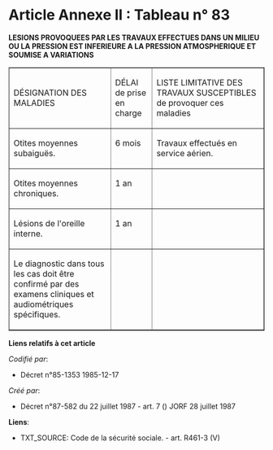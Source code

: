# Article Annexe II : Tableau n° 83

**LESIONS PROVOQUEES PAR LES TRAVAUX EFFECTUES DANS UN MILIEU OU LA PRESSION EST INFERIEURE A LA PRESSION ATMOSPHERIQUE ET
SOUMISE A VARIATIONS**

<table align="center" border="1" cellpadding="0" cellspacing="0" width="605">
  <tbody>
    <tr>
      <td width="246">

DÉSIGNATION DES MALADIES

</td>
      <td width="76">

DÉLAI de prise en charge

</td>
      <td width="284">

LISTE LIMITATIVE DES TRAVAUX SUSCEPTIBLES de provoquer ces maladies

</td>
    </tr>
    <tr>
      <td valign="top" width="246">

Otites moyennes subaiguës.

</td>
      <td valign="top" width="76">

6 mois

</td>
      <td valign="top" width="284">

Travaux effectués en service aérien.

</td>
    </tr>
    <tr>
      <td valign="top" width="246">

Otites moyennes chroniques.

</td>
      <td valign="top" width="76">

1 an

</td>
      <td valign="top" width="284">
    </td></tr>
    <tr>
      <td valign="top" width="246">

Lésions de l'oreille interne.

</td>
      <td valign="top" width="76">

1 an

</td>
      <td valign="top" width="284">
    </td></tr>
    <tr>
      <td valign="top" width="246">

Le diagnostic dans tous les cas doit être confirmé par des examens cliniques et audiométriques spécifiques.

</td>
      <td valign="top" width="76">
      </td><td valign="top" width="284">
    </td></tr>
  </tbody>
</table>

**Liens relatifs à cet article**

_Codifié par_:

  - Décret n°85-1353 1985-12-17

_Créé par_:

  - Décret n°87-582 du 22 juillet 1987 - art. 7 () JORF 28 juillet 1987

**Liens**:

  - TXT_SOURCE: Code de la sécurité sociale. - art. R461-3 (V)
